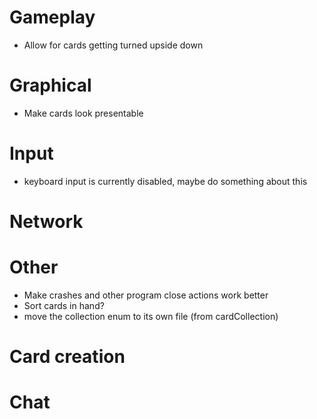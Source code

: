 # Gameplay
- Allow for cards getting turned upside down

# Graphical
- Make cards look presentable

# Input
- keyboard input is currently disabled, maybe do something about this

# Network

# Other
- Make crashes and other program close actions work better
- Sort cards in hand?
- move the collection enum to its own file (from cardCollection)

# Card creation

# Chat
